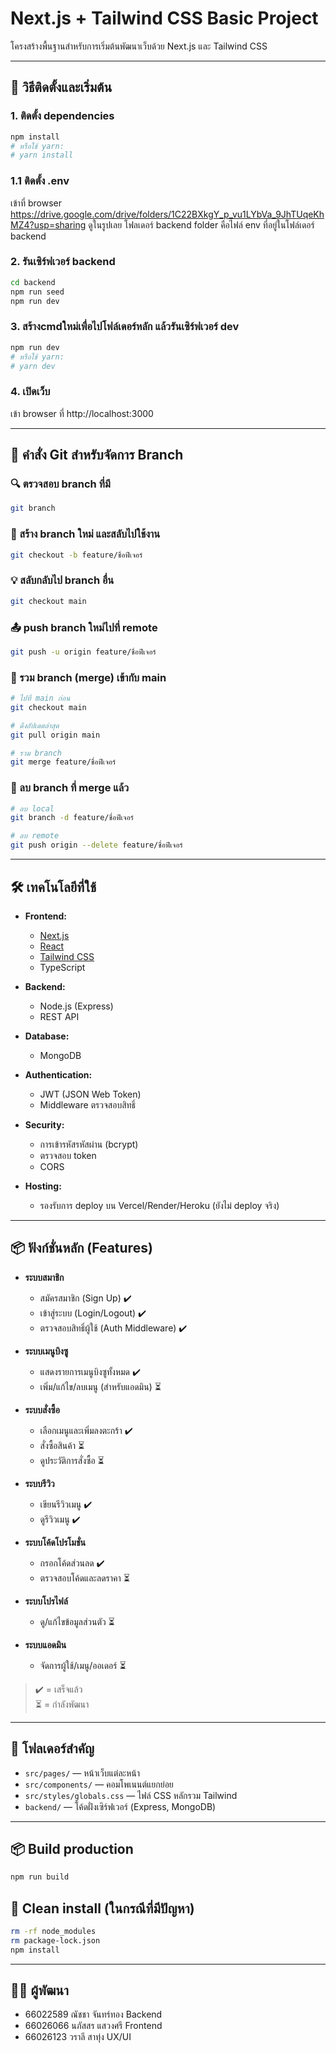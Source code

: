 # Next.js + Tailwind CSS Basic Project

โครงสร้างพื้นฐานสำหรับการเริ่มต้นพัฒนาเว็บด้วย Next.js และ Tailwind CSS

---

## 🚀 วิธีติดตั้งและเริ่มต้น

### 1. ติดตั้ง dependencies
```bash
npm install
# หรือใช้ yarn:
# yarn install
```
### 1.1 ติดตั้ง .env
เข้าที่ browser https://drive.google.com/drive/folders/1C22BXkgY_p_vu1LYbVa_9JhTUqeKhMZ4?usp=sharing
ดูในรูปเลย โฟลเดอร์ backend folder คือไฟล์ env ที่อยู่ในโฟล์เดอร์ backend
### 2. รันเซิร์ฟเวอร์ backend 
```bash
cd backend
npm run seed
npm run dev
```

### 3. สร้างcmdใหม่เพื่อไปโฟล์เดอร์หลัก แล้วรันเซิร์ฟเวอร์ dev  
```bash
npm run dev
# หรือใช้ yarn:
# yarn dev
```

### 4. เปิดเว็บ
เข้า browser ที่ http://localhost:3000

---

## 🌱 คำสั่ง Git สำหรับจัดการ Branch

### 🔍 ตรวจสอบ branch ที่มี
```bash
git branch
```

### 🌿 สร้าง branch ใหม่ และสลับไปใช้งาน
```bash
git checkout -b feature/ชื่อฟีเจอร์
```

### 💡 สลับกลับไป branch อื่น
```bash
git checkout main
```

### 📤 push branch ใหม่ไปที่ remote
```bash
git push -u origin feature/ชื่อฟีเจอร์
```

### 🔄 รวม branch (merge) เข้ากับ main
```bash
# ไปที่ main ก่อน
git checkout main

# ดึงอัปเดตล่าสุด
git pull origin main

# รวม branch
git merge feature/ชื่อฟีเจอร์
```

### 🧼 ลบ branch ที่ merge แล้ว
```bash
# ลบ local
git branch -d feature/ชื่อฟีเจอร์

# ลบ remote
git push origin --delete feature/ชื่อฟีเจอร์
```

---

## 🛠️ เทคโนโลยีที่ใช้

- **Frontend:**  
  - [Next.js](https://nextjs.org/)  
  - [React](https://reactjs.org/)  
  - [Tailwind CSS](https://tailwindcss.com/)  
  - TypeScript

- **Backend:**  
  - Node.js (Express)  
  - REST API

- **Database:**  
  - MongoDB

- **Authentication:**  
  - JWT (JSON Web Token)  
  - Middleware ตรวจสอบสิทธิ์

- **Security:**  
  - การเข้ารหัสรหัสผ่าน (bcrypt)  
  - ตรวจสอบ token  
  - CORS

- **Hosting:**  
  - รองรับการ deploy บน Vercel/Render/Heroku (ยังไม่ deploy จริง)

---

## 📦 ฟังก์ชั่นหลัก (Features)

- **ระบบสมาชิก**
  - สมัครสมาชิก (Sign Up) ✔️
  - เข้าสู่ระบบ (Login/Logout) ✔️
  - ตรวจสอบสิทธิ์ผู้ใช้ (Auth Middleware) ✔️

- **ระบบเมนูบิงซู**
  - แสดงรายการเมนูบิงซูทั้งหมด ✔️
  - เพิ่ม/แก้ไข/ลบเมนู (สำหรับแอดมิน) ⏳

- **ระบบสั่งซื้อ**
  - เลือกเมนูและเพิ่มลงตะกร้า ✔️
  - สั่งซื้อสินค้า ⏳
  - ดูประวัติการสั่งซื้อ ⏳

- **ระบบรีวิว**
  - เขียนรีวิวเมนู ✔️
  - ดูรีวิวเมนู ✔️

- **ระบบโค้ดโปรโมชั่น**
  - กรอกโค้ดส่วนลด ✔️
  - ตรวจสอบโค้ดและลดราคา ⏳

- **ระบบโปรไฟล์**
  - ดู/แก้ไขข้อมูลส่วนตัว ⏳

- **ระบบแอดมิน**
  - จัดการผู้ใช้/เมนู/ออเดอร์ ⏳

> ✔️ = เสร็จแล้ว  
> ⏳ = กำลังพัฒนา

---

## 📁 โฟลเดอร์สำคัญ

- `src/pages/` — หน้าเว็บแต่ละหน้า
- `src/components/` — คอมโพเนนต์แยกย่อย
- `src/styles/globals.css` — ไฟล์ CSS หลักรวม Tailwind
- `backend/` — โค้ดฝั่งเซิร์ฟเวอร์ (Express, MongoDB)

---

## 📦 Build production
```bash
npm run build
```

## 🧼 Clean install (ในกรณีที่มีปัญหา)
```bash
rm -rf node_modules
rm package-lock.json
npm install
```

---

## 🧑‍💻 ผู้พัฒนา

- 66022589 ณัชชา จันทร์ทอง Backend
- 66026066 นภัสสร แสวงศรี Frontend
- 66026123 วราลี สาทุ่ง UX/UI
